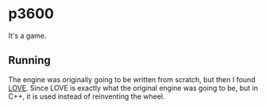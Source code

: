p3600
=====

It's a game.


Running
-------

The engine was originally going to be written from scratch, but then I
found [LOVE](https://love2d.org).
Since LOVE is exactly what the original engine was going to be, but in
C++, it is used instead of reinventing the wheel.
